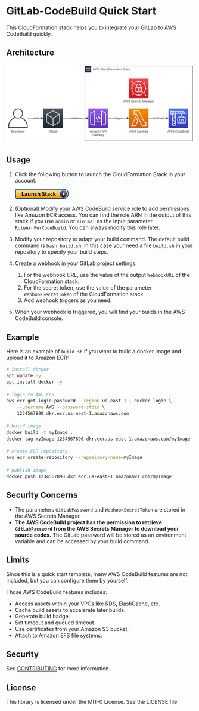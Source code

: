 # GitLab-CodeBuild Quick Start

This CloudFormation stack helps you to integrate your GitLab to AWS CodeBuild quickly.

## Architecture

![Architecture](./img/arch.png)

## Usage

1. Click the following button to launch the CloudFormation Stack in your account.

   [![Launch Stack](./img/launch-stack.png)](https://console.aws.amazon.com/cloudformation/home#/stacks/create/template?stackName=GitLab-CodeBuild&templateURL=https://wjinghui-public.s3.amazonaws.com/templates/gitlab-codebuild-quickstart.yaml)

2. (Optional) Modify your AWS CodeBuild service role to add permissions like Amazon ECR access. You can find the role ARN in the output of this stack if you use `admin` or `minimal` as the input parameter `RoleArnForCodeBuild`. You can always modify this role later.
3. Modify your repository to adapt your build command. The default build command is `bash build.sh`, in this case your need a file `build.sh` in your repository to specify your build steps.
4. Create a webhook in your GitLab project settings.
   1. For the webhook URL, use the value of the output `WebhookURL` of the CloudFormation stack.
   2. For the secret token, use the value of the parameter `WebhookSecretToken` of the CloudFormation stack.
   3. Add webhook triggers as you need.
5. When your webhook is triggered, you will find your builds in the AWS CodeBuild console.

## Example

Here is an example of `build.sh` if you want to build a docker image and upload it to Amazon ECR:

```bash
# install docker
apt update -y
apt install docker -y

# login to AWS ECR
aws ecr get-login-password --region us-east-1 | docker login \
    --username AWS --password-stdin \
    1234567890.dkr.ecr.us-east-1.amazonaws.com

# build image
docker build -t myImage .
docker tag myImage 1234567890.dkr.ecr.us-east-1.amazonaws.com/myImage

# create ECR repository
aws ecr create-repository --repository-name=myImage

# publish image
docker push 1234567890.dkr.ecr.us-east-1.amazonaws.com/myImage
```

## Security Concerns

- The parameters `GitLabPassword` and `WebhookSecretToken` are stored in the AWS Secrets Manager.
- **The AWS CodeBuild project has the permission to retrieve `GitLabPassword` from the AWS Secrets Manager to download your source codes.** The GitLab password will be stored as an environment variable and can be accessed by your build command.

## Limits

Since this is a quick start template, many AWS CodeBuild features are not included, but you can configure them by yourself.

Those AWS CodeBuild features includes:

- Access assets within your VPCs like RDS, ElastiCache, etc.
- Cache build assets to accelerate later builds.
- Generate build badge.
- Set timeout and queued timeout.
- Use certificates from your Amazon S3 bucket.
- Attach to Amazon EFS file systems.

## Security

See [CONTRIBUTING](CONTRIBUTING.md#security-issue-notifications) for more information.

## License

This library is licensed under the MIT-0 License. See the LICENSE file.

